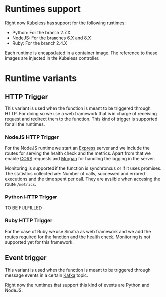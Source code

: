 # Runtimes support

Right now Kubeless has support for the following runtimes:
 - Python: For the branch 2.7.X
 - NodeJS: For the branches 6.X and 8.X
 - Ruby: For the branch 2.4.X

Each runtime is encapsulated in a container image. The reference to these images are injected in the Kubeless controller.

 # Runtime variants
 ## HTTP Trigger
This variant is used when the function is meant to be triggered through HTTP. For doing so we use a web framework that is in charge of receiving request and redirect them to the function. This kind of trigger is supported for all the runtimes.

### NodeJS HTTP Trigger
For the NodeJS runtime we start an [Express](http://expressjs.com) server and we include the routes for serving the health check and the metrics. Apart from that we enable [CORS](https://developer.mozilla.org/en-US/docs/Web/HTTP/Access_control_CORS) requests and [Morgan](https://github.com/expressjs/morgan) for handling the logging in the server.

Monitoring is supported if the function is synchronous or if it uses promises. The statistics collected are: Number of calls, successed and errored executions and the time spent per call. They are availble when accesing the route `/metrics`.

### Python HTTP Trigger
TO BE FULFILLED

### Ruby HTTP Trigger
For the case of Ruby we use Sinatra as web framework and we add the routes required for the function and the health check. Monitoring is not supported yet for this framework.

## Event trigger
This variant is used when the function is meant to be triggered through message events in a certain [Kafka](https://kafka.apache.org) topic.

Right now the runtimes that support this kind of events are Python and NodeJS.